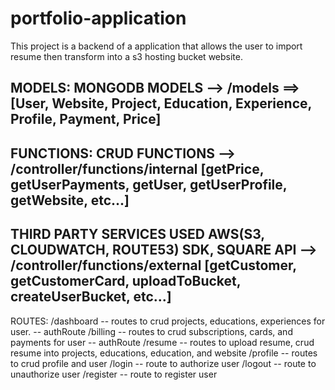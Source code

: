 # portfolio-application
This project is a backend of a application that allows the user to import resume then transform into a s3 hosting bucket website.

MODELS:
MONGODB MODELS --> /models ==> [User, Website, Project, Education, Experience, Profile, Payment, Price]
--

FUNCTIONS:
CRUD FUNCTIONS --> /controller/functions/internal [getPrice, getUserPayments, getUser, getUserProfile, getWebsite, etc...]
--
THIRD PARTY SERVICES USED AWS(S3, CLOUDWATCH, ROUTE53) SDK, SQUARE API --> /controller/functions/external [getCustomer, getCustomerCard, uploadToBucket, createUserBucket, etc...]
--


ROUTES:
/dashboard -- routes to crud projects, educations, experiences for user. -- authRoute
/billing -- routes to crud subscriptions, cards, and payments for user -- authRoute
/resume -- routes to upload resume, crud resume into projects, educations, education, and website
/profile -- routes to crud profile and user 
/login -- route to authorize user
/logout -- route to unauthorize user
/register -- route to register user
